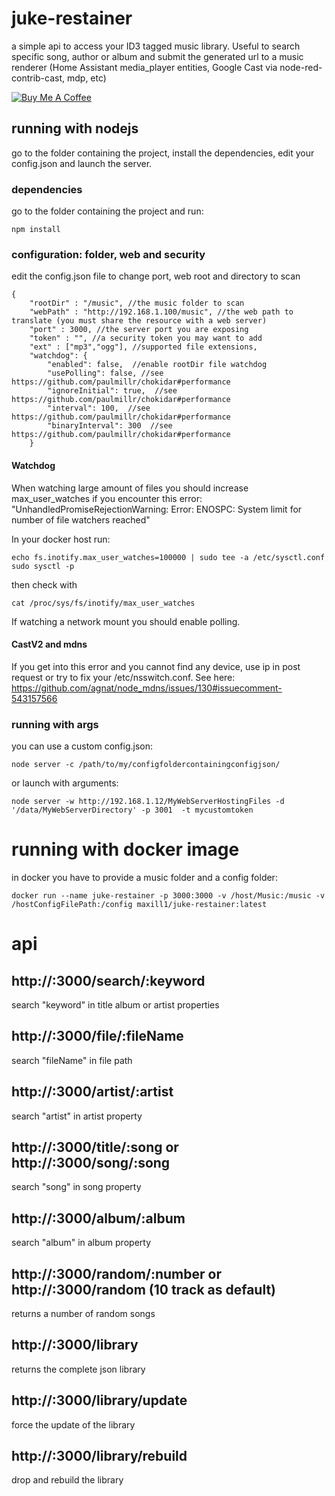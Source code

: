 # juke-restainer
a simple api to access your ID3 tagged music library. Useful to search specific song, author or album and submit the generated url to a music renderer (Home Assistant media_player entities, Google Cast via node-red-contrib-cast, mdp, etc)

<a href="https://www.buymeacoffee.com/maxill1" target="_blank">
<img src="https://www.buymeacoffee.com/assets/img/guidelines/download-assets-sm-2.svg" alt="Buy Me A Coffee"></a>

## running with nodejs
go to the folder containing the project, install the dependencies, edit your config.json and launch the server.

### dependencies
go to the folder containing the project and run:
```
npm install
```

### configuration: folder, web and security
edit the config.json file to change port, web root and directory to scan
```
{
    "rootDir" : "/music", //the music folder to scan
    "webPath" : "http://192.168.1.100/music", //the web path to translate (you must share the resource with a web server)
    "port" : 3000, //the server port you are exposing
    "token" : "", //a security token you may want to add
    "ext" : ["mp3","ogg"], //supported file extensions,
    "watchdog": {
        "enabled": false,  //enable rootDir file watchdog 
        "usePolling": false, //see https://github.com/paulmillr/chokidar#performance 
        "ignoreInitial": true,  //see https://github.com/paulmillr/chokidar#performance 
        "interval": 100,  //see https://github.com/paulmillr/chokidar#performance 
        "binaryInterval": 300  //see https://github.com/paulmillr/chokidar#performance 
    }
```
#### Watchdog
When watching large amount of files you should increase max_user_watches if you encounter this error: 
"UnhandledPromiseRejectionWarning: Error: ENOSPC: System limit for number of file watchers reached"

In your docker host run:

```
echo fs.inotify.max_user_watches=100000 | sudo tee -a /etc/sysctl.conf
sudo sysctl -p
```

then check with
```
cat /proc/sys/fs/inotify/max_user_watches
```

If watching a network mount you should enable polling.

#### CastV2 and mdns
If you get into this error and you cannot find any device, use ip in post request or try to fix your /etc/nsswitch.conf. See here: https://github.com/agnat/node_mdns/issues/130#issuecomment-543157566


### running with args
you can use a custom config.json:
 
```
node server -c /path/to/my/configfoldercontainingconfigjson/
```
or launch with arguments:
 
```
node server -w http://192.168.1.12/MyWebServerHostingFiles -d '/data/MyWebServerDirectory' -p 3001  -t mycustomtoken
```

# running with docker image
in docker you have to provide a music folder and a config folder:
```
docker run --name juke-restainer -p 3000:3000 -v /host/Music:/music -v /hostConfigFilePath:/config maxill1/juke-restainer:latest 
```

# api

## http://<ip>:3000/search/:keyword
search "keyword" in title album or artist properties

## http://<ip>:3000/file/:fileName
search "fileName" in file path

## http://<ip>:3000/artist/:artist
search "artist" in artist property

## http://<ip>:3000/title/:song or http://<ip>:3000/song/:song
search "song" in song property

## http://<ip>:3000/album/:album
search "album" in album property

## http://<ip>:3000/random/:number or http://<ip>:3000/random (10 track as default)
returns a number of random songs

## http://<ip>:3000/library
returns the complete json library

## http://<ip>:3000/library/update
force the update of the library

## http://<ip>:3000/library/rebuild
drop and rebuild the library


